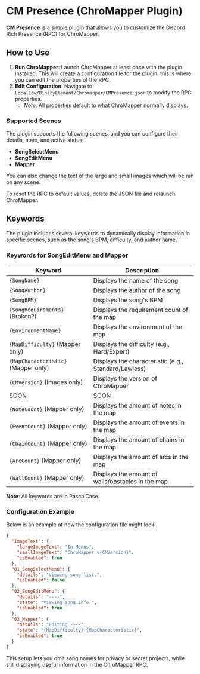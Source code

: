 # CM Presence (ChroMapper Plugin)

**CM Presence** is a simple plugin that allows you to customize the Discord Rich Presence (RPC) for ChroMapper.

## How to Use
1. **Run ChroMapper**: Launch ChroMapper at least once with the plugin installed. This will create a configuration file for the plugin; this is where you can edit the properties of the RPC.
2. **Edit Configuration**: Navigate to `LocalLow/BinaryElement/Chromapper/CMPresence.json` to modify the RPC properties.
   - *Note*: All properties default to what ChroMapper normally displays.

### Supported Scenes
The plugin supports the following scenes, and you can configure their details, state, and active status:
- **SongSelectMenu**
- **SongEditMenu**
- **Mapper**

You can also change the text of the large and small images which will be ran on any scene.

To reset the RPC to default values, delete the JSON file and relaunch ChroMapper.

## Keywords
The plugin includes several keywords to dynamically display information in specific scenes, such as the song's BPM, difficulty, and author name.

### Keywords for SongEditMenu and Mapper

| Keyword                             | Description                                          |
|-------------------------------------|------------------------------------------------------|
| `{SongName}`                        | Displays the name of the song                        |
| `{SongAuthor}`                      | Displays the author of the song                      |
| `{SongBPM}`                         | Displays the song's BPM                              |
| `{SongRequirements}` (Broken?)      | Displays the requirement count of the map            |
| `{EnvironmentName}`                 | Displays the environment of the map                  |
| `{MapDifficulty}` (Mapper only)     | Displays the difficulty (e.g., Hard/Expert)          |
| `{MapCharacteristic}` (Mapper only) | Displays the characteristic (e.g., Standard/Lawless) |
| `{CMVersion}` (Images only)         | Displays the version of ChroMapper                   |
| SOON | SOON | 
| `{NoteCount}` (Mapper only)         | Displays the amount of notes in the map              |
| `{EventCount}` (Mapper only)        | Displays the amount of events in the map             |
| `{ChainCount}` (Mapper only)        | Displays the amount of chains in the map             |
| `{ArcCount}` (Mapper only)          | Displays the amount of arcs in the map               |
| `{WallCount}` (Mapper only)         | Displays the amount of walls/obstacles in the map    |

**Note**: All keywords are in PascalCase.

### Configuration Example
Below is an example of how the configuration file might look:

```json
{
  "ImageText": {
    "largeImageText": "In Menus",
    "smallImageText": "ChroMapper v{CMVersion}",
    "isEnabled": true
  },
  "01_SongSelectMenu": {
    "details": "Viewing song list.",
    "isEnabled": false
  },
  "02_SongEditMenu": {
    "details": "----",
    "state": "Viewing song info.",
    "isEnabled": true
  },
  "03_Mapper": {
    "details": "Editing ----",
    "state": "{MapDifficulty} {MapCharacteristic}",
    "isEnabled": true
  }
}
```

This setup lets you omit song names for privacy or secret projects, while still displaying useful information in the ChroMapper RPC.
